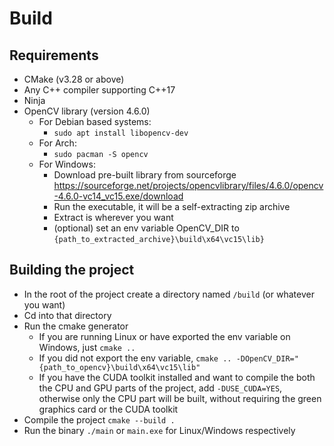 # Build

## Requirements

- CMake (v3.28 or above)
- Any C++ compiler supporting C++17
- Ninja
- OpenCV library (version 4.6.0)
     - For Debian based systems:
       - `sudo apt install libopencv-dev`
    - For Arch:
      - `sudo pacman -S opencv`
    -  For Windows:
       -  Download pre-built library from sourceforge https://sourceforge.net/projects/opencvlibrary/files/4.6.0/opencv-4.6.0-vc14_vc15.exe/download
       -  Run the executable, it will be a self-extracting zip archive
       -  Extract is wherever you want
       -  (optional) set an env variable OpenCV_DIR to `{path_to_extracted_archive}\build\x64\vc15\lib}`
## Building the project

- In the root of the project create a directory named `/build` (or whatever you want)
- Cd into that directory
- Run the cmake generator
  - If you are running Linux or have exported the env variable on Windows, just `cmake ..`
  - If you did not export the env variable,  `cmake .. -DOpenCV_DIR="{path_to_opencv}\build\x64\vc15\lib"`
  - If you have the CUDA toolkit installed and want to compile the both the CPU and GPU parts of the project, add `-DUSE_CUDA=YES`,
    otherwise only the CPU part will be built, without requiring the green graphics card or the CUDA toolkit
- Compile the project `cmake --build .`
- Run the binary `./main` or `main.exe` for Linux/Windows respectively

